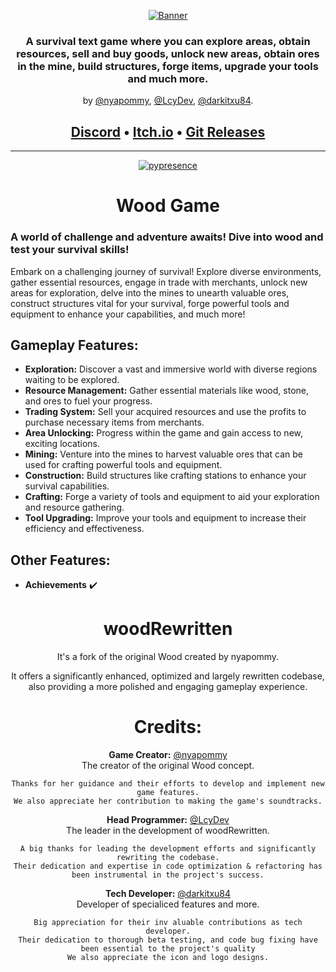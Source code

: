 <div align=center>

[![Banner]](https://github.com/nyapommy/wood)

### A survival text game where you can explore areas, obtain resources, sell and buy goods, unlock new areas, obtain ores in the mine, build structures, forge items, upgrade your tools and much more.

by [@nyapommy][nyapommy], [@LcyDev][LcyDev], [@darkitxu84][darkitxu84].

## [Discord][Discord] &bullet; [Itch.io][itch.io] &bullet; [Git Releases](https://github.com/nyapommy/wood/releases)
</div>

* * *

<div align=center>

[![pypresence](https://img.shields.io/badge/using-pypresence-00bb88.svg?style=for-the-badge&logo=discord&logoWidth=20)](https://github.com/qwertyquerty/pypresence)

# Wood Game
</div>

### A world of challenge and adventure awaits! Dive into wood and test your survival skills!

Embark on a challenging journey of survival! Explore diverse environments, gather essential resources, engage in trade with merchants, unlock new areas for exploration, delve into the mines to unearth valuable ores, construct structures vital for your survival, forge powerful tools and equipment to enhance your capabilities, and much more!

## Gameplay Features:

* **Exploration:** Discover a vast and immersive world with diverse regions waiting to be explored.
* **Resource Management:** Gather essential materials like wood, stone, and ores to fuel your progress.
* **Trading System:** Sell your acquired resources and use the profits to purchase necessary items from merchants.
* **Area Unlocking:** Progress within the game and gain access to new, exciting locations.
* **Mining:** Venture into the mines to harvest valuable ores that can be used for crafting powerful tools and equipment.
* **Construction:** Build structures like crafting stations to enhance your survival capabilities.
* **Crafting:** Forge a variety of tools and equipment to aid your exploration and resource gathering.
* **Tool Upgrading:** Improve your tools and equipment to increase their efficiency and effectiveness.

## Other Features:
* **Achievements** :heavy_check_mark: 

<div align=center>

# woodRewritten

It's a fork of the original Wood created by nyapommy.

It offers a significantly enhanced, optimized and largely rewritten codebase, also providing a more polished and engaging gameplay experience.
</div>

<div align=center>

# Credits:

**Game Creator:** [@nyapommy][nyapommy] \
  The creator of the original Wood concept.
  
  `Thanks for her guidance and their efforts to develop and implement new game features.` \
  `We also appreciate her contribution to making the game's soundtracks.`

**Head Programmer:** [@LcyDev][LcyDev] \
  The leader in the development of woodRewritten.
  
  `A big thanks for leading the development efforts and significantly rewriting the codebase.` \
  `Their dedication and expertise in code optimization & refactoring has been instrumental in the project's success.`

**Tech Developer:** [@darkitxu84][darkitxu84] \
  Developer of specialiced features and more.
  
  `Big appreciation for their inv
aluable contributions as tech developer.` \
  `Their dedication to thorough beta testing, and code bug fixing have been essential to the project's quality` \
  `We also appreciate the icon and logo designs.`
</div>

[//]: # (Other)
  [Banner]: https://raw.githubusercontent.com/giganlak/wood/main/assets/icons/logo.png

[//]: # (Socials)
  [Discord]: https://discord.gg/dmHZGZp2vH
  [Reddit]: N/A
  [Twitter]: N/A
  [Youtube]: N/A

[//]: # (Links)
  [GitHub]: https://github.com/nyapommy/wood
  [itch.io]: https://nyapommy.itch.io/wood

[//]: # (Contributors)
  [nyapommy]: https://github.com/nyapommy
  [LcyDev]: https://github.com/LcyDev
  [darkitxu84]: https://github.com/darkitxu84
